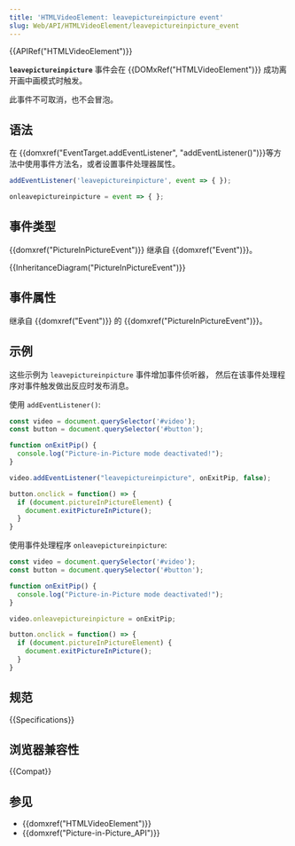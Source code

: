 ```yaml
---
title: 'HTMLVideoElement: leavepictureinpicture event'
slug: Web/API/HTMLVideoElement/leavepictureinpicture_event
---
```


{{APIRef("HTMLVideoElement")}}

**`leavepictureinpicture`** 事件会在 {{DOMxRef("HTMLVideoElement")}} 成功离开画中画模式时触发。

此事件不可取消，也不会冒泡。

## 语法

在 {{domxref("EventTarget.addEventListener", "addEventListener()")}}等方法中使用事件方法名，或者设置事件处理器属性。

```js
addEventListener('leavepictureinpicture', event => { });

onleavepictureinpicture = event => { };
```

## 事件类型

{{domxref("PictureInPictureEvent")}} 继承自 {{domxref("Event")}}。

{{InheritanceDiagram("PictureInPictureEvent")}}

## 事件属性

继承自 {{domxref("Event")}} 的 {{domxref("PictureInPictureEvent")}}。

## 示例

这些示例为 `leavepictureinpicture` 事件增加事件侦听器， 然后在该事件处理程序对事件触发做出反应时发布消息。

使用 `addEventListener()`:

```js
const video = document.querySelector('#video');
const button = document.querySelector('#button');

function onExitPip() {
  console.log("Picture-in-Picture mode deactivated!");
}

video.addEventListener("leavepictureinpicture", onExitPip, false);

button.onclick = function() => {
  if (document.pictureInPictureElement) {
    document.exitPictureInPicture();
  }
}
```

使用事件处理程序 `onleavepictureinpicture`:

```js
const video = document.querySelector('#video');
const button = document.querySelector('#button');

function onExitPip() {
  console.log("Picture-in-Picture mode deactivated!");
}

video.onleavepictureinpicture = onExitPip;

button.onclick = function() => {
  if (document.pictureInPictureElement) {
    document.exitPictureInPicture();
  }
}
```

## 规范

{{Specifications}}

## 浏览器兼容性

{{Compat}}

## 参见

- {{domxref("HTMLVideoElement")}}
- {{domxref("Picture-in-Picture_API")}}
